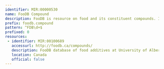 ```yaml
---
identifier: MIR:00000530
name: FooDB Compound
description: FooDB is resource on food and its constituent compounds. It includes data on the compound’s nomenclature, its description, information on its structure, chemical class, its physico-chemical data, its food source(s), its color, its aroma, its taste, its physiological effect, presumptive health effects (from published studies), and concentrations in various foods. This collection references compounds.
prefix: foodb.compound
pattern: ^FDB\d+$
prefixed: 0
resources:
 - identifier: MIR:00100689
   accessurl: http://foodb.ca/compounds/
   description: FooDB database of food additives at University of Alberta
   location: Canada
   official: false
---
```

